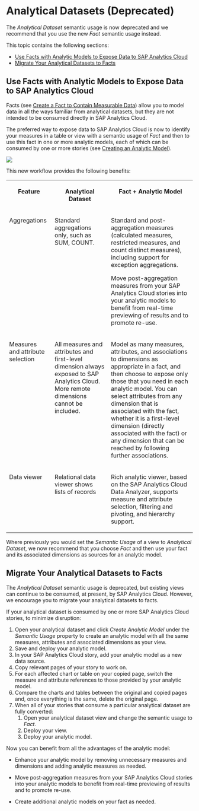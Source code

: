 <!-- loio70dab71147834c20b98ead017d7c5d8a -->

# Analytical Datasets \(Deprecated\)

The *Analytical Dataset* semantic usage is now deprecated and we recommend that you use the new *Fact* semantic usage instead.

This topic contains the following sections:

-   [Use Facts with Analytic Models to Expose Data to SAP Analytics Cloud](analytical-datasets-deprecated-70dab71.md#loio70dab71147834c20b98ead017d7c5d8a__section_use_facts)
-   [Migrate Your Analytical Datasets to Facts](analytical-datasets-deprecated-70dab71.md#loio70dab71147834c20b98ead017d7c5d8a__section_migrate_to_facts)



<a name="loio70dab71147834c20b98ead017d7c5d8a__section_use_facts"/>

## Use Facts with Analytic Models to Expose Data to SAP Analytics Cloud

Facts \(see [Create a Fact to Contain Measurable Data](create-a-fact-to-contain-measurable-data-30089bd.md)\) allow you to model data in all the ways familiar from analytical datasets, but they are not intended to be consumed directly in SAP Analytics Cloud.

The preferred way to expose data to SAP Analytics Cloud is now to identify your measures in a table or view with a semantic usage of *Fact* and then to use this fact in one or more analytic models, each of which can be consumed by one or more stories \(see [Creating an Analytic Model](creating-an-analytic-model-e5fbe9e.md)\).

![](images/Fact_vs_Analytical_Dataset_1e4b776.png)

This new workflow provides the following benefits:


<table>
<tr>
<th valign="top">

Feature

</th>
<th valign="top">

Analytical Dataset

</th>
<th valign="top">

Fact + Analytic Model

</th>
</tr>
<tr>
<td valign="top">

Aggregations

</td>
<td valign="top">

Standard aggregations only, such as SUM, COUNT.

</td>
<td valign="top">

Standard and post-aggregation measures \(calculated measures, restricted measures, and count distinct measures\), including support for exception aggregations.

Move post-aggregation measures from your SAP Analytics Cloud stories into your analytic models to benefit from real-time previewing of results and to promote re-use.

</td>
</tr>
<tr>
<td valign="top">

Measures and attribute selection

</td>
<td valign="top">

All measures and attributes and first-level dimension always exposed to SAP Analytics Cloud. More remote dimensions cannot be included.

</td>
<td valign="top">

Model as many measures, attributes, and associations to dimensions as appropriate in a fact, and then choose to expose only those that you need in each analytic model. You can select attributes from any dimension that is associated with the fact, whether it is a first-level dimension \(directly associated with the fact\) or any dimension that can be reached by following further associations.

</td>
</tr>
<tr>
<td valign="top">

Data viewer

</td>
<td valign="top">

Relational data viewer shows lists of records

</td>
<td valign="top">

Rich analytic viewer, based on the SAP Analytics Cloud Data Analyzer, supports measure and attribute selection, filtering and pivoting, and hierarchy support​.

</td>
</tr>
</table>

Where previously you would set the *Semantic Usage* of a view to *Analytical Dataset*, we now recommend that you choose *Fact* and then use your fact and its associated dimensions as sources for an analytic model.



<a name="loio70dab71147834c20b98ead017d7c5d8a__section_migrate_to_facts"/>

## Migrate Your Analytical Datasets to Facts

The *Analytical Dataset* semantic usage is deprecated, but existing views can continue to be consumed, at present, by SAP Analytics Cloud. However, we encourage you to migrate your analytical datasets to facts.

If your analytical dataset is consumed by one or more SAP Analytics Cloud stories, to minimize disruption:

1.  Open your analytical dataset and click *Create Analytic Model* under the *Semantic Usage* property to create an analytic model with all the same measures, attributes and associated dimensions as your view.
2.  Save and deploy your analytic model.
3.  In your SAP Analytics Cloud story, add your analytic model as a new data source.
4.  Copy relevant pages of your story to work on.
5.  For each affected chart or table on your copied page, switch the measure and attribute references to those provided by your analytic model.
6.  Compare the charts and tables between the original and copied pages and, once everything is the same, delete the original page.
7.  When all of your stories that consume a particular analytical dataset are fully converted:
    1.  Open your analytical dataset view and change the semantic usage to *Fact*.
    2.  Deploy your view.
    3.  Deploy your analytic model.


Now you can benefit from all the advantages of the analytic model:

-   Enhance your analytic model by removing unnecessary measures and dimensions and adding analytic measures as needed.
-   Move post-aggregation measures from your SAP Analytics Cloud stories into your analytic models to benefit from real-time previewing of results and to promote re-use.

-   Create additional analytic models on your fact as needed.

